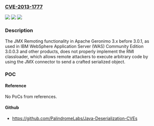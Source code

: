 ### [CVE-2013-1777](https://cve.mitre.org/cgi-bin/cvename.cgi?name=CVE-2013-1777)
![](https://img.shields.io/static/v1?label=Product&message=n%2Fa&color=blue)
![](https://img.shields.io/static/v1?label=Version&message=n%2Fa&color=blue)
![](https://img.shields.io/static/v1?label=Vulnerability&message=n%2Fa&color=brighgreen)

### Description

The JMX Remoting functionality in Apache Geronimo 3.x before 3.0.1, as used in IBM WebSphere Application Server (WAS) Community Edition 3.0.0.3 and other products, does not properly implement the RMI classloader, which allows remote attackers to execute arbitrary code by using the JMX connector to send a crafted serialized object.

### POC

#### Reference
No PoCs from references.

#### Github
- https://github.com/PalindromeLabs/Java-Deserialization-CVEs

